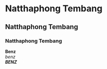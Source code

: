 # Natthaphong Tembang
## Natthaphong Tembang
### Natthaphong Tembang
**Benz**<br>
*benz*<br>
***BENZ***